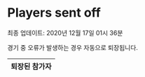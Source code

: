 # Players sent off
최종 업데이트: 2020년 12월 17일 01시 36분


경기 중 오류가 발생하는 경우 자동으로 퇴장됩니다.


| 퇴장된 참가자 |
|:---:|